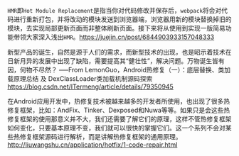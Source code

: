 `HMR`即`Hot Module Replacement`是指当你对代码修改并保存后，`webpack`将会对代码进行重新打包，并将改动的模块发送到浏览器端，浏览器用新的模块替换掉旧的模块，去实现局部更新页面而非整体刷新页面。接下来将从使用到实现一版简易功能带领大家深入浅出`HMR`。https://juejin.cn/post/6844903933157048333

新型产品的诞生，自然是源于人们的需求，而新型技术的出现，也是昭示着技术在日新月异的发展中出现了缺陷，需要提高其“健壮性”，解决问题。万物诞生皆有因，何物不尽然？ —–From LemonGuo，Android热修复（一）：底层替换、类加载原理总结 及 DexClassLoader类加载机制源码探索 https://blog.csdn.net/ITermeng/article/details/79350945

在Android应用开发中，热修复技术被越来越多的开发者所使用，也出现了很多热修复框架，比如：AndFix、Tinker、Dexposed和Nuwa等等。如果只是会这些热修复框架的使用那意义并不大，我们还需要了解它们的原理，这样不管热修复框架如何变化，只要基本原理不变，我们就可以很快的掌握它们。这一个系列不会对某些热修复框架源码进行解析，而是讲解热修复框架的通用原理。http://liuwangshu.cn/application/hotfix/1-code-repair.html